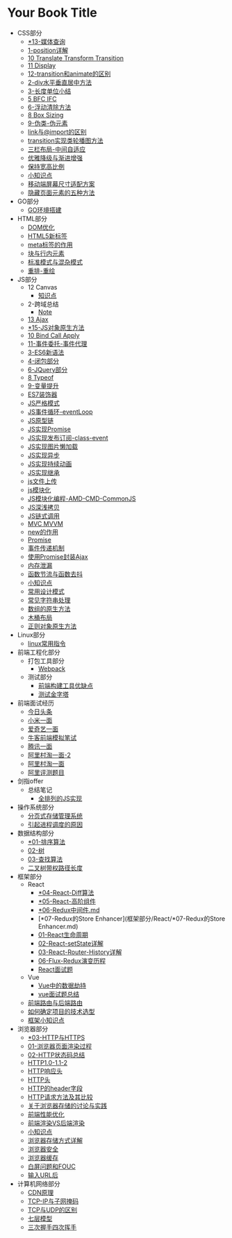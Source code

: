 # Your Book Title

- CSS部分
  * [*13-媒体查询](CSS部分/*13-媒体查询.md)
  * [1-position详解](CSS部分/1-position详解.md)
  * [10 Translate Transform Transition](CSS部分/10-translate-transform-transition.md)
  * [11 Display](CSS部分/11-display.md)
  * [12-transition和animate的区别](CSS部分/12-transition和animate的区别.md)
  * [2-div水平垂直居中方法](CSS部分/2-div水平垂直居中方法.md)
  * [3-长度单位小结](CSS部分/3-长度单位小结.md)
  * [5 BFC IFC](CSS部分/5-BFC-IFC.md)
  * [6-浮动清除方法](CSS部分/6-浮动清除方法.md)
  * [8 Box Sizing](CSS部分/8-box-sizing.md)
  * [9-伪类-伪元素](CSS部分/9-伪类-伪元素.md)
  * [link与@import的区别](CSS部分/link与@import的区别.md)
  * [transition实现类轮播图方法](CSS部分/transition实现类轮播图方法.md)
  * [三栏布局-中间自适应](CSS部分/三栏布局-中间自适应.md)
  * [优雅降级与渐进增强](CSS部分/优雅降级与渐进增强.md)
  * [保持宽高比例](CSS部分/保持宽高比例.md)
  * [小知识点](CSS部分/小知识点.md)
  * [移动端屏幕尺寸适配方案](CSS部分/移动端屏幕尺寸适配方案.md)
  * [隐藏页面元素的五种方法](CSS部分/隐藏页面元素的五种方法.md)
- GO部分
  * [GO环境搭建](GO部分/GO环境搭建.md)
- HTML部分
  * [DOM优化](HTML部分/DOM优化.md)
  * [HTML5新标签](HTML部分/HTML5新标签.md)
  * [meta标签的作用](HTML部分/meta标签的作用.md)
  * [块与行内元素](HTML部分/块与行内元素.md)
  * [标准模式与混杂模式](HTML部分/标准模式与混杂模式.md)
  * [重排-重绘](HTML部分/重排-重绘.md)
- JS部分
  - 12 Canvas
    * [知识点](JS部分/12-canvas/知识点.md)
  - 2-跨域总结
    * [Note](JS部分/2-跨域总结/note.md)
  * [13 Ajax](JS部分/*13-Ajax.md)
  * [*15-JS对象原生方法](JS部分/*15-JS对象原生方法.md)
  * [10 Bind Call Apply](JS部分/10-bind_call_apply.md)
  * [11-事件委托-事件代理](JS部分/11-事件委托-事件代理.md)
  * [3-ES6新语法](JS部分/3-ES6新语法.md)
  * [4-闭包部分](JS部分/4-闭包部分.md)
  * [6-JQuery部分](JS部分/6-JQuery部分.md)
  * [8 Typeof](JS部分/8-typeof.md)
  * [9-变量提升](JS部分/9-变量提升.md)
  * [ES7装饰器](JS部分/ES7装饰器.md)
  * [JS严格模式](JS部分/JS严格模式.md)
  * [JS事件循环-eventLoop](JS部分/JS事件循环-eventLoop.md)
  * [JS原型链](JS部分/JS原型链.md)
  * [JS实现Promise](JS部分/JS实现Promise.md)
  * [JS实现发布订阅-class-event](JS部分/JS实现发布订阅-class-event.md)
  * [JS实现图片懒加载](JS部分/JS实现图片懒加载.md)
  * [JS实现异步](JS部分/JS实现异步.md)
  * [JS实现持续动画](JS部分/JS实现持续动画.md)
  * [JS实现继承](JS部分/JS实现继承.md)
  * [js文件上传](JS部分/js文件上传.md)
  * [js模块化](JS部分/js模块化.md)
  * [JS模块化编程-AMD-CMD-CommonJS](JS部分/JS模块化编程-AMD-CMD-CommonJS.md)
  * [JS深浅拷贝](JS部分/JS深浅拷贝.md)
  * [JS链式调用](JS部分/JS链式调用.md)
  * [MVC MVVM](JS部分/MVC-MVVM.md)
  * [new的作用](JS部分/new的作用.md)
  * [Promise](JS部分/Promise.md)
  * [事件传递机制](JS部分/事件传递机制.md)
  * [使用Promise封装Ajax](JS部分/使用Promise封装Ajax.md)
  * [内存泄漏](JS部分/内存泄漏.md)
  * [函数节流与函数去抖](JS部分/函数节流与函数去抖.md)
  * [小知识点](JS部分/小知识点.md)
  * [常用设计模式](JS部分/常用设计模式.md)
  * [常见字符串处理](JS部分/常见字符串处理.md)
  * [数组的原生方法](JS部分/数组的原生方法.md)
  * [木桶布局](JS部分/木桶布局.md)
  * [正则对象原生方法](JS部分/正则对象原生方法.md)
- Linux部分
  * [linux常用指令](Linux部分/linux常用指令.md)
- 前端工程化部分
  - 打包工具部分
    * [Webpack](前端工程化部分/打包工具部分/webpack.md)
  - 测试部分
    * [前端构建工具优缺点](前端工程化部分/测试部分/前端构建工具优缺点.md)
    * [测试金字塔](前端工程化部分/测试部分/测试金字塔.md)
- 前端面试经历
  * [今日头条](前端面试经历/今日头条.md)
  * [小米一面](前端面试经历/小米一面.md)
  * [爱奇艺一面](前端面试经历/爱奇艺一面.md)
  * [牛客前端模拟笔试](前端面试经历/牛客前端模拟笔试.md)
  * [腾讯一面](前端面试经历/腾讯一面.md)
  * [阿里村淘一面-2](前端面试经历/阿里村淘一面-2.md)
  * [阿里村淘一面](前端面试经历/阿里村淘一面.md)
  * [阿里评测题目](前端面试经历/阿里评测题目.md)
- 剑指offer
  - 总结笔记
    * [全排列的JS实现](剑指offer/总结笔记/全排列的JS实现.md)
- 操作系统部分
  * [分页式存储管理系统](操作系统部分/分页式存储管理系统.md)
  * [引起进程调度的原因](操作系统部分/引起进程调度的原因.md)
- 数据结构部分
  * [*01-排序算法](数据结构部分/*01-排序算法.md)
  * [02-树](数据结构部分/02-树.md)
  * [03-查找算法](数据结构部分/03-查找算法.md)
  * [二叉树带权路径长度](数据结构部分/二叉树带权路径长度.md)
- 框架部分
  - React
    * [*04-React-Diff算法](框架部分/React/*04-React-Diff算法.md)
    * [*05-React-高阶组件](框架部分/React/*05-React-高阶组件.md)
    * [*06-Redux中间件.md](框架部分/React/*06-Redux中间件.md.md)
    * [*07-Redux的Store Enhancer](框架部分/React/*07-Redux的Store Enhancer.md)
    * [01-React生命周期](框架部分/React/01-React生命周期.md)
    * [02-React-setState详解](框架部分/React/02-React-setState详解.md)
    * [03-React-Router-History详解](框架部分/React/03-React-Router-History详解.md)
    * [06-Flux-Redux演变历程](框架部分/React/06-Flux-Redux演变历程.md)
    * [React面试题](框架部分/React/React面试题.md)
  - Vue
    * [Vue中的数据劫持](框架部分/Vue/Vue中的数据劫持.md)
    * [vue面试题总结](框架部分/Vue/vue面试题总结.md)
  * [前端路由与后端路由](框架部分/前端路由与后端路由.md)
  * [如何确定项目的技术选型](框架部分/如何确定项目的技术选型.md)
  * [框架小知识点](框架部分/框架小知识点.md)
- 浏览器部分
  * [*03-HTTP与HTTPS](浏览器部分/*03-HTTP与HTTPS.md)
  * [01-浏览器页面渲染过程](浏览器部分/01-浏览器页面渲染过程.md)
  * [02-HTTP状态码总结](浏览器部分/02-HTTP状态码总结.md)
  * [HTTP1.0-1.1-2](浏览器部分/HTTP1.0-1.1-2.md)
  * [HTTP响应头](浏览器部分/HTTP响应头.md)
  * [HTTP头](浏览器部分/HTTP头.md)
  * [HTTP的header字段](浏览器部分/HTTP的header字段.md)
  * [HTTP请求方法及其比较](浏览器部分/HTTP请求方法及其比较.md)
  * [关于浏览器存储的讨论与实践](浏览器部分/关于浏览器存储的讨论与实践.md)
  * [前端性能优化](浏览器部分/前端性能优化.md)
  * [前端渲染VS后端渲染](浏览器部分/前端渲染VS后端渲染.md)
  * [小知识点](浏览器部分/小知识点.md)
  * [浏览器存储方式详解](浏览器部分/浏览器存储方式详解.md)
  * [浏览器安全](浏览器部分/浏览器安全.md)
  * [浏览器缓存](浏览器部分/浏览器缓存.md)
  * [白屏问题和FOUC](浏览器部分/白屏问题和FOUC.md)
  * [输入URL后](浏览器部分/输入URL后.md)
- 计算机网络部分
  * [CDN原理](计算机网络部分/CDN原理.md)
  * [TCP-IP与子网掩码](计算机网络部分/TCP-IP与子网掩码.md)
  * [TCP与UDP的区别](计算机网络部分/TCP与UDP的区别.md)
  * [七层模型](计算机网络部分/七层模型.md)
  * [三次握手四次挥手](计算机网络部分/三次握手四次挥手.md)
